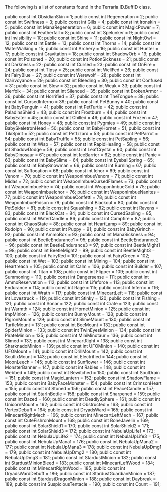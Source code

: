 The following is a list of constants found in the Terraria.ID.BuffID class.

public const int ObsidianSkin = 1;
public const int Regeneration = 2;
public const int Swiftness = 3;
public const int Gills = 4;
public const int Ironskin = 5;
public const int ManaRegeneration = 6;
public const int MagicPower = 7;
public const int Featherfall = 8;
public const int Spelunker = 9;
public const int Invisibility = 10;
public const int Shine = 11;
public const int NightOwl = 12;
public const int Battle = 13;
public const int Thorns = 14;
public const int WaterWalking = 15;
public const int Archery = 16;
public const int Hunter = 17;
public const int Gravitation = 18;
public const int ShadowOrb = 19;
public const int Poisoned = 20;
public const int PotionSickness = 21;
public const int Darkness = 22;
public const int Cursed = 23;
public const int OnFire = 24;
public const int Tipsy = 25;
public const int WellFed = 26;
public const int FairyBlue = 27;
public const int Werewolf = 28;
public const int Clairvoyance = 29;
public const int Bleeding = 30;
public const int Confused = 31;
public const int Slow = 32;
public const int Weak = 33;
public const int Merfolk = 34;
public const int Silenced = 35;
public const int BrokenArmor = 36;
public const int Horrified = 37;
public const int TheTongue = 38;
public const int CursedInferno = 39;
public const int PetBunny = 40;
public const int BabyPenguin = 41;
public const int PetTurtle = 42;
public const int PaladinsShield = 43;
public const int Frostburn = 44;
public const int BabyEater = 45;
public const int Chilled = 46;
public const int Frozen = 47;
public const int Honey = 48;
public const int Pygmies = 49;
public const int BabySkeletronHead = 50;
public const int BabyHornet = 51;
public const int TikiSpirit = 52;
public const int PetLizard = 53;
public const int PetParrot = 54;
public const int BabyTruffle = 55;
public const int PetSapling = 56;
public const int Wisp = 57;
public const int RapidHealing = 58;
public const int ShadowDodge = 59;
public const int LeafCrystal = 60;
public const int BabyDinosaur = 61;
public const int IceBarrier = 62;
public const int Panic = 63;
public const int BabySlime = 64;
public const int EyeballSpring = 65;
public const int BabySnowman = 66;
public const int Burning = 67;
public const int Suffocation = 68;
public const int Ichor = 69;
public const int Venom = 70;
public const int WeaponImbueVenom = 71;
public const int Midas = 72;
public const int WeaponImbueCursedFlames = 73;
public const int WeaponImbueFire = 74;
public const int WeaponImbueGold = 75;
public const int WeaponImbueIchor = 76;
public const int WeaponImbueNanites = 77;
public const int WeaponImbueConfetti = 78;
public const int WeaponImbuePoison = 79;
public const int Blackout = 80;
public const int PetSpider = 81;
public const int Squashling = 82;
public const int Ravens = 83;
public const int BlackCat = 84;
public const int CursedSapling = 85;
public const int WaterCandle = 86;
public const int Campfire = 87;
public const int ChaosState = 88;
public const int HeartLamp = 89;
public const int Rudolph = 90;
public const int Puppy = 91;
public const int BabyGrinch = 92;
public const int AmmoBox = 93;
public const int ManaSickness = 94;
public const int BeetleEndurance1 = 95;
public const int BeetleEndurance2 = 96;
public const int BeetleEndurance3 = 97;
public const int BeetleMight1 = 98;
public const int BeetleMight2 = 99;
public const int BeetleMight3 = 100;
public const int FairyRed = 101;
public const int FairyGreen = 102;
public const int Wet = 103;
public const int Mining = 104;
public const int Heartreach = 105;
public const int Calm = 106;
public const int Builder = 107;
public const int Titan = 108;
public const int Flipper = 109;
public const int Summoning = 110;
public const int Dangersense = 111;
public const int AmmoReservation = 112;
public const int Lifeforce = 113;
public const int Endurance = 114;
public const int Rage = 115;
public const int Inferno = 116;
public const int Wrath = 117;
public const int MinecartLeft = 118;
public const int Lovestruck = 119;
public const int Stinky = 120;
public const int Fishing = 121;
public const int Sonar = 122;
public const int Crate = 123;
public const int Warmth = 124;
public const int HornetMinion = 125;
public const int ImpMinion = 126;
public const int BunnyMount = 128;
public const int PigronMount = 129;
public const int SlimeMount = 130;
public const int TurtleMount = 131;
public const int BeeMount = 132;
public const int SpiderMinion = 133;
public const int TwinEyesMinion = 134;
public const int PirateMinion = 135;
public const int MiniMinotaur = 136;
public const int Slimed = 137;
public const int MinecartRight = 138;
public const int SharknadoMinion = 139;
public const int UFOMinion = 140;
public const int UFOMount = 141;
public const int DrillMount = 142;
public const int ScutlixMount = 143;
public const int Electrified = 144;
public const int MoonLeech = 145;
public const int Sunflower = 146;
public const int MonsterBanner = 147;
public const int Rabies = 148;
public const int Webbed = 149;
public const int Bewitched = 150;
public const int SoulDrain = 151;
public const int MagicLantern = 152;
public const int ShadowFlame = 153;
public const int BabyFaceMonster = 154;
public const int CrimsonHeart = 155;
public const int Stoned = 156;
public const int PeaceCandle = 157;
public const int StarInBottle = 158;
public const int Sharpened = 159;
public const int Dazed = 160;
public const int DeadlySphere = 161;
public const int UnicornMount = 162;
public const int Obstructed = 163;
public const int VortexDebuff = 164;
public const int DryadsWard = 165;
public const int MinecartRightMech = 166;
public const int MinecartLeftMech = 167;
public const int CuteFishronMount = 168;
public const int BoneJavelin = 169;
public const int SolarShield1 = 170;
public const int SolarShield2 = 171;
public const int SolarShield3 = 172;
public const int NebulaUpLife1 = 173;
public const int NebulaUpLife2 = 174;
public const int NebulaUpLife3 = 175;
public const int NebulaUpMana1 = 176;
public const int NebulaUpMana2 = 177;
public const int NebulaUpMana3 = 178;
public const int NebulaUpDmg1 = 179;
public const int NebulaUpDmg2 = 180;
public const int NebulaUpDmg3 = 181;
public const int StardustMinion = 182;
public const int StardustMinionBleed = 183;
public const int MinecartLeftWood = 184;
public const int MinecartRightWood = 185;
public const int DryadsWardDebuff = 186;
public const int StardustGuardianMinion = 187;
public const int StardustDragonMinion = 188;
public const int Daybreak = 189;
public const int SuspiciousTentacle = 190;
public const int Count = 191;